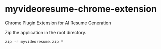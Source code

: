 # myvideoresume-chrome-extension
Chrome Plugin Extension for AI Resume Generation

Zip the application in the root directory. 
```
zip -r myvideoresume.zip * 
```